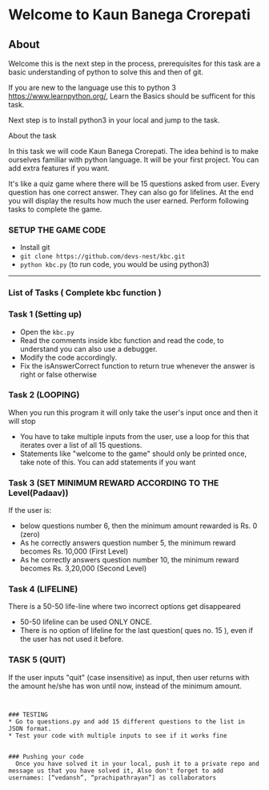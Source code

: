 
# Welcome to Kaun Banega Crorepati

## About

  Welcome this is the next step in the process, prerequisites for this task are a basic understanding of python to solve this and then of git.

  If you are new to the language use this to python 3 <https://www.learnpython.org/>, Learn the Basics should be sufficent for this task.

  Next step is to Install python3 in your local and jump to the task.

  About the task

  In this task we will code Kaun Banega Crorepati. The idea behind is to make ourselves familiar with python language. It will be your first project. You can add extra features if you want.
  
  It's like a quiz game where there will be 15 questions asked from user. Every question has one correct answer. They can also go for lifelines. At the end you will display the results how much the user earned. Perform following tasks to complete the game.
  
### SETUP THE GAME CODE

* Install git
* `git clone https://github.com/devs-nest/kbc.git`
* `python kbc.py` (to run code, you would be using python3)

---

### List of Tasks ( Complete kbc function )

### Task 1 (Setting up)
  
* Open the `kbc.py`
* Read the comments inside kbc function and read the code, to understand you can also use a debugger.
* Modify the code accordingly.
* Fix the isAnswerCorrect function to return true whenever the answer is right or false otherwise

### Task 2 (LOOPING)
  
  When you run this program it will only take the user's input once and then it will stop

* You have to take multiple inputs from the user, use a loop for this that iterates over a list of all 15 questions.
* Statements like "welcome to the game" should only be printed once, take note of this. You can add statements if you want
  
### Task 3 (SET MINIMUM REWARD ACCORDING TO THE Level(Padaav))
  
  If the user is:

* below questions number 6, then the minimum amount rewarded is Rs. 0 (zero)
* As he correctly answers question number 5, the minimum reward becomes Rs. 10,000 (First Level)
* As he correctly answers question number 10, the minimum reward becomes Rs. 3,20,000 (Second Level)

### Task 4 (LIFELINE)

  There is a 50-50 life-line where two incorrect options get disappeared

* 50-50 lifeline can be used ONLY ONCE.
* There is no option of lifeline for the last question( ques no. 15 ), even if the user has not used it before.
  
### TASK 5 (QUIT)
  
  If the user inputs "quit" (case insensitive) as input, then user returns with the amount he/she has won until now,
 instead of the minimum amount.

  ```
  
  
  ### TESTING
  * Go to questions.py and add 15 different questions to the list in JSON format.
  * Test your code with multiple inputs to see if it works fine


  ### Pushing your code
    Once you have solved it in your local, push it to a private repo and message us that you have solved it, Also don't forget to add usernames: [“vedansh”, “prachipathrayan”] as collaborators
